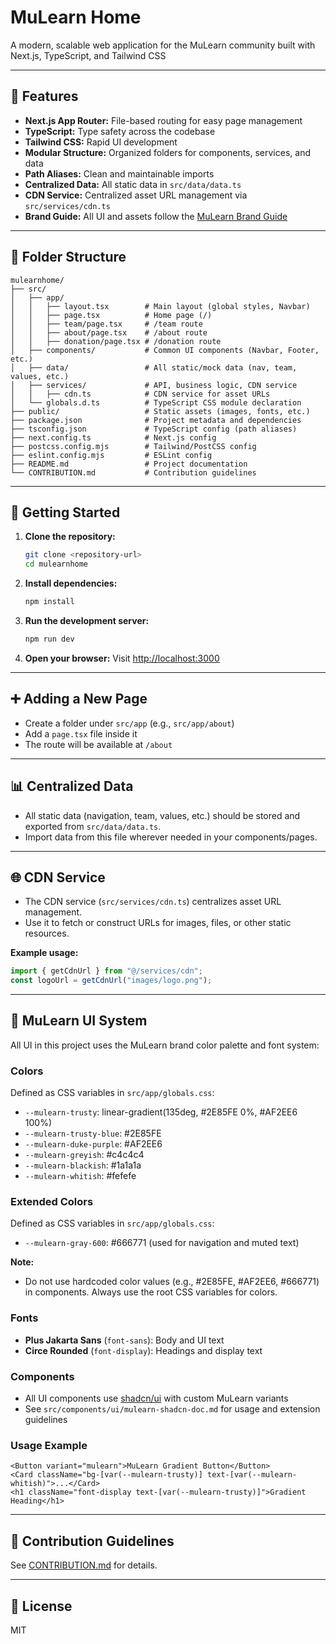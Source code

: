 # MuLearn Home

A modern, scalable web application for the MuLearn community built with Next.js, TypeScript, and Tailwind CSS

---

## 🚀 Features

- **Next.js App Router:** File-based routing for easy page management
- **TypeScript:** Type safety across the codebase
- **Tailwind CSS:** Rapid UI development
- **Modular Structure:** Organized folders for components, services, and data
- **Path Aliases:** Clean and maintainable imports
- **Centralized Data:** All static data in `src/data/data.ts`
- **CDN Service:** Centralized asset URL management via `src/services/cdn.ts`
- **Brand Guide:** All UI and assets follow the [MuLearn Brand Guide](https://mulearn.org/r/brandguide)

---

## 📁 Folder Structure

```
mulearnhome/
├── src/
│   ├── app/
│   │   ├── layout.tsx        # Main layout (global styles, Navbar)
│   │   ├── page.tsx          # Home page (/)
│   │   ├── team/page.tsx     # /team route
│   │   ├── about/page.tsx    # /about route
│   │   ├── donation/page.tsx # /donation route
│   ├── components/           # Common UI components (Navbar, Footer, etc.)
│   ├── data/                 # All static/mock data (nav, team, values, etc.)
│   ├── services/             # API, business logic, CDN service
│   │   ├── cdn.ts            # CDN service for asset URLs
│   └── globals.d.ts          # TypeScript CSS module declaration
├── public/                   # Static assets (images, fonts, etc.)
├── package.json              # Project metadata and dependencies
├── tsconfig.json             # TypeScript config (path aliases)
├── next.config.ts            # Next.js config
├── postcss.config.mjs        # Tailwind/PostCSS config
├── eslint.config.mjs         # ESLint config
├── README.md                 # Project documentation
└── CONTRIBUTION.md           # Contribution guidelines
```

---

## 🏁 Getting Started

1. **Clone the repository:**

   ```bash
   git clone <repository-url>
   cd mulearnhome
   ```

2. **Install dependencies:**

   ```bash
   npm install
   ```

3. **Run the development server:**

   ```bash
   npm run dev
   ```

4. **Open your browser:**
   Visit [http://localhost:3000](http://localhost:3000)

---

## ➕ Adding a New Page

- Create a folder under `src/app` (e.g., `src/app/about`)
- Add a `page.tsx` file inside it
- The route will be available at `/about`

---

## 📊 Centralized Data

- All static data (navigation, team, values, etc.) should be stored and exported from `src/data/data.ts`.
- Import data from this file wherever needed in your components/pages.

---

## 🌐 CDN Service

- The CDN service (`src/services/cdn.ts`) centralizes asset URL management.
- Use it to fetch or construct URLs for images, files, or other static resources.

**Example usage:**

```ts
import { getCdnUrl } from "@/services/cdn";
const logoUrl = getCdnUrl("images/logo.png");
```

---

## 🎨 MuLearn UI System

All UI in this project uses the MuLearn brand color palette and font system:

### Colors

Defined as CSS variables in `src/app/globals.css`:

- `--mulearn-trusty`: linear-gradient(135deg, #2E85FE 0%, #AF2EE6 100%)
- `--mulearn-trusty-blue`: #2E85FE
- `--mulearn-duke-purple`: #AF2EE6
- `--mulearn-greyish`: #c4c4c4
- `--mulearn-blackish`: #1a1a1a
- `--mulearn-whitish`: #fefefe

### Extended Colors

Defined as CSS variables in `src/app/globals.css`:

- `--mulearn-gray-600`: #666771 (used for navigation and muted text)

**Note:**

- Do not use hardcoded color values (e.g., #2E85FE, #AF2EE6, #666771) in components. Always use the root CSS variables for colors.

### Fonts

- **Plus Jakarta Sans** (`font-sans`): Body and UI text
- **Circe Rounded** (`font-display`): Headings and display text

### Components

- All UI components use [shadcn/ui](https://ui.shadcn.com/) with custom MuLearn variants
- See `src/components/ui/mulearn-shadcn-doc.md` for usage and extension guidelines

### Usage Example

```tsx
<Button variant="mulearn">MuLearn Gradient Button</Button>
<Card className="bg-[var(--mulearn-trusty)] text-[var(--mulearn-whitish)">...</Card>
<h1 className="font-display text-[var(--mulearn-trusty)]">Gradient Heading</h1>
```

---

## 🤝 Contribution Guidelines

See [CONTRIBUTION.md](CONTRIBUTION.md) for details.

---

## 📄 License

MIT
